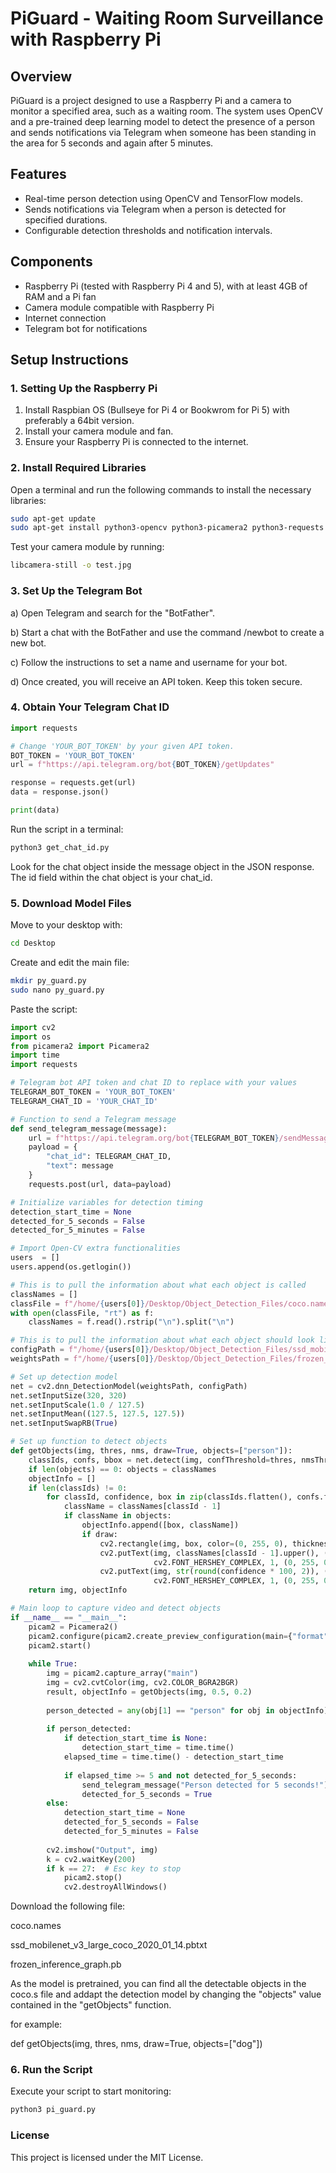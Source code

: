 # PiGuard - Waiting Room Surveillance with Raspberry Pi

## Overview
PiGuard is a project designed to use a Raspberry Pi and a camera to monitor a specified area, such as a waiting room. The system uses OpenCV and a pre-trained deep learning model to detect the presence of a person and sends notifications via Telegram when someone has been standing in the area for 5 seconds and again after 5 minutes.

## Features
- Real-time person detection using OpenCV and TensorFlow models.
- Sends notifications via Telegram when a person is detected for specified durations.
- Configurable detection thresholds and notification intervals.

## Components
- Raspberry Pi (tested with Raspberry Pi 4 and 5), with at least 4GB of RAM and a Pi fan 
- Camera module compatible with Raspberry Pi
- Internet connection
- Telegram bot for notifications

## Setup Instructions

### 1. Setting Up the Raspberry Pi
1. Install Raspbian OS (Bullseye for Pi 4 or Bookwrom for Pi 5) with preferably a 64bit version.
2. Install your camera module and fan.
4. Ensure your Raspberry Pi is connected to the internet.

### 2. Install Required Libraries
Open a terminal and run the following commands to install the necessary libraries:

```bash
sudo apt-get update
sudo apt-get install python3-opencv python3-picamera2 python3-requests
```

Test your camera module by running: 

```bash
libcamera-still -o test.jpg
```


### 3. Set Up the Telegram Bot

a) Open Telegram and search for the "BotFather".

b) Start a chat with the BotFather and use the command /newbot to create a new bot.

c) Follow the instructions to set a name and username for your bot.

d) Once created, you will receive an API token. Keep this token secure.


### 4. Obtain Your Telegram Chat ID

```python
import requests

# Change 'YOUR_BOT_TOKEN' by your given API token.
BOT_TOKEN = 'YOUR_BOT_TOKEN'
url = f"https://api.telegram.org/bot{BOT_TOKEN}/getUpdates"

response = requests.get(url)
data = response.json()

print(data)
```

Run the script in a terminal:
```bash
python3 get_chat_id.py
```

Look for the chat object inside the message object in the JSON response. The id field within the chat object is your chat_id.


### 5. Download Model Files

Move to your desktop with:
```bash
cd Desktop
```

Create and edit the main file:
```bash
mkdir py_guard.py
sudo nano py_guard.py
```

Paste the script:

```python
import cv2
import os
from picamera2 import Picamera2
import time
import requests

# Telegram bot API token and chat ID to replace with your values
TELEGRAM_BOT_TOKEN = 'YOUR_BOT_TOKEN'
TELEGRAM_CHAT_ID = 'YOUR_CHAT_ID'

# Function to send a Telegram message
def send_telegram_message(message):
    url = f"https://api.telegram.org/bot{TELEGRAM_BOT_TOKEN}/sendMessage"
    payload = {
        "chat_id": TELEGRAM_CHAT_ID,
        "text": message
    }
    requests.post(url, data=payload)

# Initialize variables for detection timing
detection_start_time = None
detected_for_5_seconds = False
detected_for_5_minutes = False

# Import Open-CV extra functionalities
users  = []
users.append(os.getlogin())

# This is to pull the information about what each object is called
classNames = []
classFile = f"/home/{users[0]}/Desktop/Object_Detection_Files/coco.names"
with open(classFile, "rt") as f:
    classNames = f.read().rstrip("\n").split("\n")

# This is to pull the information about what each object should look like
configPath = f"/home/{users[0]}/Desktop/Object_Detection_Files/ssd_mobilenet_v3_large_coco_2020_01_14.pbtxt"
weightsPath = f"/home/{users[0]}/Desktop/Object_Detection_Files/frozen_inference_graph.pb"

# Set up detection model
net = cv2.dnn_DetectionModel(weightsPath, configPath)
net.setInputSize(320, 320)
net.setInputScale(1.0 / 127.5)
net.setInputMean((127.5, 127.5, 127.5))
net.setInputSwapRB(True)

# Set up function to detect objects
def getObjects(img, thres, nms, draw=True, objects=["person"]):
    classIds, confs, bbox = net.detect(img, confThreshold=thres, nmsThreshold=nms)
    if len(objects) == 0: objects = classNames
    objectInfo = []
    if len(classIds) != 0:
        for classId, confidence, box in zip(classIds.flatten(), confs.flatten(), bbox):
            className = classNames[classId - 1]
            if className in objects:
                objectInfo.append([box, className])
                if draw:
                    cv2.rectangle(img, box, color=(0, 255, 0), thickness=2)
                    cv2.putText(img, classNames[classId - 1].upper(), (box[0] + 10, box[1] + 30),
                                cv2.FONT_HERSHEY_COMPLEX, 1, (0, 255, 0), 2)
                    cv2.putText(img, str(round(confidence * 100, 2)), (box[0] + 200, box[1] + 30),
                                cv2.FONT_HERSHEY_COMPLEX, 1, (0, 255, 0), 2)
    return img, objectInfo

# Main loop to capture video and detect objects
if __name__ == "__main__":
    picam2 = Picamera2()
    picam2.configure(picam2.create_preview_configuration(main={"format": 'XRGB8888', "size": (640, 480)}))
    picam2.start()
   
    while True:
        img = picam2.capture_array("main")
        img = cv2.cvtColor(img, cv2.COLOR_BGRA2BGR)
        result, objectInfo = getObjects(img, 0.5, 0.2)
        
        person_detected = any(obj[1] == "person" for obj in objectInfo)
        
        if person_detected:
            if detection_start_time is None:
                detection_start_time = time.time()
            elapsed_time = time.time() - detection_start_time
            
            if elapsed_time >= 5 and not detected_for_5_seconds:
                send_telegram_message("Person detected for 5 seconds!")
                detected_for_5_seconds = True
        else:
            detection_start_time = None
            detected_for_5_seconds = False
            detected_for_5_minutes = False
        
        cv2.imshow("Output", img)
        k = cv2.waitKey(200)
        if k == 27:  # Esc key to stop
            picam2.stop()
            cv2.destroyAllWindows()
```


Download the following file:

coco.names

ssd_mobilenet_v3_large_coco_2020_01_14.pbtxt

frozen_inference_graph.pb



As the model is pretrained, you can find all the detectable objects in the coco.s file and
addapt the detection model by changing the "objects" value contained in the "getObjects" function. 


for example: 

def getObjects(img, thres, nms, draw=True, objects=["dog"])

### 6. Run the Script
Execute your script to start monitoring:

``` bash 
python3 pi_guard.py
```

### License
This project is licensed under the MIT License.
